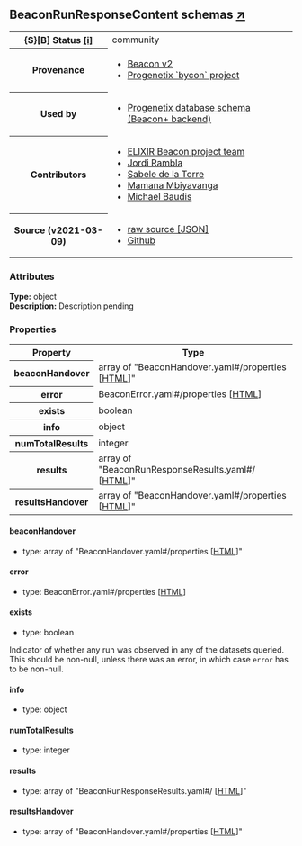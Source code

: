 
<div id="schema-header-title">
  <h2>BeaconRunResponseContent <span id="schema-header-title-project">schemas <a href="https://github.com/progenetix/schemas" target="_BLANK">&nearr;</a></span> </h2>
</div>

<table id="schema-header-table">
  <tr>
    <th>{S}[B] Status <a href="https://schemablocks.org/about/sb-status-levels.html">[i]</a></th>
    <td><div id="schema-header-status">community</div></td>
  </tr>

  <tr>
    <th>Provenance</th>
    <td>
      <ul>
<li><a href="https://github.com/ga4gh-beacon/specification-v2">Beacon v2</a></li>
<li><a href="https://github.com/progenetix/bycon/">Progenetix `bycon` project</a></li>
      </ul>
    </td>
  </tr>
  <tr>
    <th>Used by</th>
    <td>
      <ul>
<li><a href="https://github.com/progenetix/schemas/">Progenetix database schema (Beacon+ backend)</a></li>
      </ul>
    </td>
  </tr>

<!--more-->

  <tr>
    <th>Contributors</th>
    <td>
      <ul>
<li><a href="https://beacon-project.io/categories/people.html">ELIXIR Beacon project team</a></li>
<li><a href="https://github.com/jrambla">Jordi Rambla</a></li>
<li><a href="https://github.com/sdelatorrep">Sabele de la Torre</a></li>
<li><a href="https://github.com/mamanambiya">Mamana Mbiyavanga</a></li>
<li><a href="https://orcid.org/0000-0002-9903-4248">Michael Baudis</a></li>
      </ul>
    </td>
  </tr>
  <tr>
    <th>Source (v2021-03-09)</th>
    <td>
      <ul>
        <li><a href="current/BeaconRunResponseContent.json" target="_BLANK">raw source [JSON]</a></li>
        <li><a href="https://github.com/progenetix/schemas/blob/master/schemas/BeaconRunResponseContent.yaml" target="_BLANK">Github</a></li>
      </ul>
    </td>
  </tr>
</table>

<div id="schema-attributes-title">
  <h3>Attributes</h3>
</div>

  
__Type:__ object  
__Description:__ Description pending

### Properties

<table id="schema-properties-table">
  <tr>
    <th>Property</th>
    <th>Type</th>
  </tr>
  <tr>
    <th>beaconHandover</th>
    <td>array of "BeaconHandover.yaml#/properties [<a href="./BeaconHandover.html">HTML</a>]"</td>
  </tr>
  <tr>
    <th>error</th>
    <td>BeaconError.yaml#/properties [<a href="./BeaconError.html">HTML</a>]</td>
  </tr>
  <tr>
    <th>exists</th>
    <td>boolean</td>
  </tr>
  <tr>
    <th>info</th>
    <td>object</td>
  </tr>
  <tr>
    <th>numTotalResults</th>
    <td>integer</td>
  </tr>
  <tr>
    <th>results</th>
    <td>array of "BeaconRunResponseResults.yaml#/ [<a href="./BeaconRunResponseResults.html">HTML</a>]"</td>
  </tr>
  <tr>
    <th>resultsHandover</th>
    <td>array of "BeaconHandover.yaml#/properties [<a href="./BeaconHandover.html">HTML</a>]"</td>
  </tr>

</table>


#### beaconHandover

* type: array of "BeaconHandover.yaml#/properties [<a href="./BeaconHandover.html">HTML</a>]"




#### error

* type: BeaconError.yaml#/properties [<a href="./BeaconError.html">HTML</a>]




#### exists

* type: boolean

Indicator of whether any run was observed in any of the
datasets queried. This should be non-null, unless there was an
error, in which case `error` has to be non-null.



#### info

* type: object




#### numTotalResults

* type: integer




#### results

* type: array of "BeaconRunResponseResults.yaml#/ [<a href="./BeaconRunResponseResults.html">HTML</a>]"




#### resultsHandover

* type: array of "BeaconHandover.yaml#/properties [<a href="./BeaconHandover.html">HTML</a>]"





